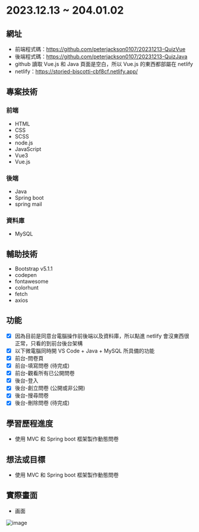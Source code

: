 # 2023.12.13 ~ 204.01.02

## 網址
* 前端程式碼：https://github.com/peterjackson0107/20231213-QuizVue
* 後端程式碼：https://github.com/peterjackson0107/20231213-QuizJava
* github 讀取 Vue.js 和 Java 頁面是空白，所以 Vue.js 的東西都部屬在 netlify
* netlify：https://storied-biscotti-cbf8cf.netlify.app/

## 專案技術
### 前端
- HTML
- CSS
- SCSS
- node.js
- JavaScript
- Vue3
- Vue.js
### 後端
- Java
- Spring boot
- spring mail
### 資料庫
- MySQL

## 輔助技術
- Bootstrap v5.1.1
- codepen
- fontawesome
- colorhunt
- fetch
- axios

## 功能
- [x] 因為目前是同意台電腦操作前後端以及資料庫，所以點進 netlify 會沒東西很正常，只看的到前台後台架構
- [x] 以下微電腦同時開 VS Code + Java + MySQL 所具備的功能
- [x] 前台-問卷頁
- [x] 前台-填寫問卷 (待完成)
- [x] 前台-觀看所有已公開問卷
- [x] 後台-登入
- [x] 後台-創立問卷 (公開或非公開)
- [x] 後台-搜尋問卷
- [x] 後台-刪除問卷 (待完成)

## 學習歷程進度
* 使用 MVC 和 Spring boot 框架製作動態問卷

## 想法或目標
* 使用 MVC 和 Spring boot 框架製作動態問卷

## 實際畫面
* 画面

![image](https://github.com/peterjackson0107/20231213-QuizVue/assets/151004314/16f856eb-2ddc-4965-9fc3-5580f4c2bf04)

